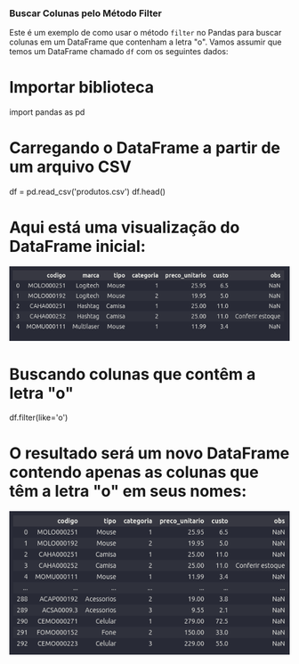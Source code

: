 ### Buscar Colunas pelo Método Filter

Este é um exemplo de como usar o método `filter` no Pandas para buscar colunas em um DataFrame que contenham a letra "o". Vamos assumir que temos um DataFrame chamado `df` com os seguintes dados:

# Importar biblioteca
import pandas as pd

# Carregando o DataFrame a partir de um arquivo CSV
df = pd.read_csv('produtos.csv')
df.head()

# Aqui está uma visualização do DataFrame inicial:
![](./capturadetela/dataframeInicial.png)

# Buscando colunas que contêm a letra "o"
df.filter(like='o')

# O resultado será um novo DataFrame contendo apenas as colunas que têm a letra "o" em seus nomes:
![](./capturadetela/resultadoDataFrame.png)